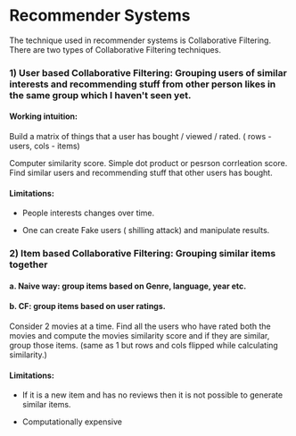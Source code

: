 # Recommender Systems

The technique used in recommender systems is Collaborative Filtering. There are two types of Collaborative Filtering techniques.

### 1) User based Collaborative Filtering: Grouping users of similar interests and recommending stuff from other person likes in the same group which I haven't seen yet.

#### Working intuition:

Build a matrix of things that a user has bought / viewed / rated. ( rows - users, cols - items)

Computer similarity score. Simple dot product or pesrson corrleation score. Find similar users and recommending stuff that other users has bought.

#### Limitations:

* People interests changes over time.

* One can create Fake users ( shilling attack) and manipulate results.



### 2) Item based Collaborative Filtering:  Grouping similar items together

#### a. Naive way: group items based on Genre, language, year etc.

#### b. CF: group items based on user ratings.

Consider 2 movies at a time. Find all the users who have rated both the movies and compute the movies similarity score and if they are similar, group those items. (same as 1 but rows and cols flipped while calculating similarity.) 

#### Limitations:

* If it is a new item and has no reviews then it is not possible to generate similar items.

* Computationally expensive

